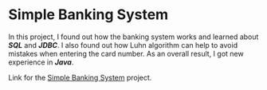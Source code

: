 
# Simple Banking System
In this project, I found out how the banking system works and learned about ***SQL*** and ***JDBC***. I also found out how Luhn algorithm 
can help to avoid mistakes when entering the card number. As an overall result, I got new experience in ***Java***.

Link for the [Simple Banking System](https://hyperskill.org/projects/93) project.
